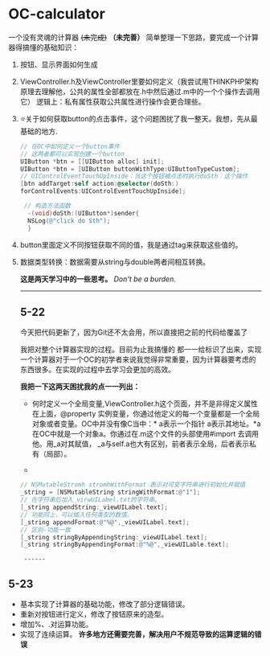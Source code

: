 # OC-calculator
一个没有灵魂的计算器 ~~(未完成)~~ **（未完善）**
简单整理一下思路，要完成一个计算器得搞懂的基础知识：

1. 按钮、显示界面如何生成

2. ViewController.h及ViewController里要如何定义（我尝试用THINKPHP架构原理去理解他，公共的属性全部都放在.h中然后通过.m中的一个个操作去调用它）
   逻辑上：私有属性获取公共属性进行操作会更合理些。

3. ⭐关于如何获取button的点击事件，这个问题困扰了我一整天。我想，先从最基础的地方.

   ```objective-c
   // 在OC中如何定义一个button事件
   // 这两者都可以实现创建一个button
   UIButton *btn = [[UIButton alloc] init];
   UIButton *btn = [UIButton buttonWithType:UIButtonTypeCustom];
   // UIControlEventTouchUpInside：当这个按钮被点击时执行doSth：这个操作
   [btn addTarget:self action:@selector(doSth:)
   forControlEvents:UIControlEventTouchUpInside];
   
    // 构造方法函数
     -(void)doSth:(UIButton*)sender{
     NSLog(@"click do Sth");
     }
   ```

   

4. button里面定义不同按钮获取不同的值，我是通过tag来获取这些值的。

5. 数据类型转换：数据需要从string与double两者间相互转换。

   **这是两天学习中的一些思考。**
    *Don't be a burden.*

   

   ------

   ## 5-22 

   今天把代码更新了，因为Git还不太会用，所以直接把之前的代码给覆盖了

   我把对整个计算器实现的过程。目前为止我搞懂的 都一一给标识了出来，实现一个计算器对于一个OC的初学者来说我觉得非常重要，因为计算器要考虑的东西很多。在实现的过程中去学习会更加的高效。

   **我把一下这两天困扰我的点一一列出：**

   + 何时定义一个全局变量,ViewController.h这个页面，并不是非得定义属性在上面，@property 实例变量，你通过他定义的每一个变量都是一个全局对象或者变量。OC中并没有像C当中：* a表示一个指针 a表示其地址。*a在OC中就是一个对象a。你通过在.m这个文件的头部使用#import 去调用他。用_a对其赋值， _a与self.a也大有区别，前者表示全局，后者表示私有（局部）。

   + 

     ```objective-c
     // NSMutableStromh stromhWithFormat 表示对可变字符串进行初始化并赋值
     _string = [NSMutableString stringWithFormat:@"1"];
     // 在字符串后加入_virwUILabel.txt的字符串。 
     [_string appendString:_viewUILabel.text];
     // 功能同上，可以插入任何类型的数值。
     [_string appendFormat:@"%@",_viewUILabel.text];
     // 区别-功能一致
     [_string stringByAppendingString:_viewUILabel.text];
     [_string stringByAppendingFormat:@"%@",_viewUILable.text];
     ```
     
        ------
## 5-23
+ 基本实现了计算器的基础功能，修改了部分逻辑错误。
+ 重新对按钮进行定义，修改了按钮原来的造型。
+ 增加%、.对运算功能。
+ 实现了连续运算。
**许多地方还需要完善，解决用户不规范导致的运算逻辑的错误**
     

   

